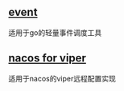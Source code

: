 ## [event](https://github.com/lianglong/go/tree/master/event)
适用于go的轻量事件调度工具

## [nacos for viper](https://github.com/lianglong/go/tree/master/nacos4viper)
适用于nacos的viper远程配置实现
